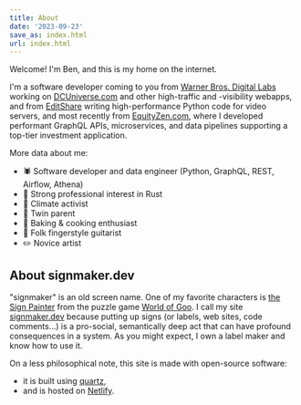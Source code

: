 ```yaml
---
title: About
date: '2023-09-23'
save_as: index.html
url: index.html
---
```


Welcome! I'm Ben, and this is my home on the internet.

I'm a software developer coming to you from [Warner Bros. Digital Labs](https://www.warnerbros.com/)
working on [DCUniverse.com](https://dcuniverse.com) and other high-traffic and -visibility webapps,
and from [EditShare](https://editshare.com/) writing high-performance Python code for video servers,
and most recently from [EquityZen.com](https://equityzen.com/), where I developed performant GraphQL
APIs, microservices, and data pipelines supporting a top-tier investment application.

More data about me:

* 🕷️ Software developer and data engineer (Python, GraphQL, REST, Airflow, Athena)
* 🦀 Strong professional interest in Rust
* 🌲 Climate activist
* 🚸 Twin parent
* 🥧 Baking & cooking enthusiast
* 🎸 Folk fingerstyle guitarist
* ✏️ Novice artist

## About signmaker.dev

"signmaker" is an old screen name. One of my favorite characters is [the Sign
Painter](https://worldofgoo.fandom.com/wiki/The_Sign_Painter) from the puzzle
game [World of Goo](https://en.wikipedia.org/wiki/World_of_Goo). I call my site
[signmaker.dev](https://signmaker.dev) because putting up signs (or labels, web
sites, code comments...) is a pro-social, semantically deep act that can have
profound consequences in a system. As you might expect, I own a label maker and
know how to use it.

On a less philosophical note, this site is made with open-source
software:

* it is built using [quartz](https://quartz.jzhao.xyz/),
* and is hosted on [Netlify](https://www.netlify.com/).
